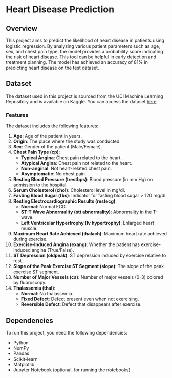 # Heart Disease Prediction

## Overview

This project aims to predict the likelihood of heart disease in patients using logistic regression. By analyzing various patient parameters such as age, sex, and chest pain type, the model provides a probability score indicating the risk of heart disease. This tool can be helpful in early detection and treatment planning. The model has achieved an accuracy of 81% in predicting heart disease on the test dataset.

## Dataset

The dataset used in this project is sourced from the UCI Machine Learning Repository and is available on Kaggle. You can access the dataset [here](https://www.kaggle.com/datasets/priyanka841/heart-disease-prediction-uci/data).

### Features

The dataset includes the following features:

1. **Age**: Age of the patient in years.
2. **Origin**: The place where the study was conducted.
3. **Sex**: Gender of the patient (Male/Female).
4. **Chest Pain Type (cp)**:
    - **Typical Angina**: Chest pain related to the heart.
    - **Atypical Angina**: Chest pain not related to the heart.
    - **Non-anginal**: Not heart-related chest pain.
    - **Asymptomatic**: No chest pain.
5. **Resting Blood Pressure (trestbps)**: Blood pressure (in mm Hg) on admission to the hospital.
6. **Serum Cholesterol (chol)**: Cholesterol level in mg/dl.
7. **Fasting Blood Sugar (fbs)**: Indicator for fasting blood sugar > 120 mg/dl.
8. **Resting Electrocardiographic Results (restecg)**:
    - **Normal**: Normal ECG.
    - **ST-T Wave Abnormality (stt abnormality)**: Abnormality in the T-wave.
    - **Left Ventricular Hypertrophy (lv hypertrophy)**: Enlarged heart muscle.
9. **Maximum Heart Rate Achieved (thalach)**: Maximum heart rate achieved during exercise.
10. **Exercise-Induced Angina (exang)**: Whether the patient has exercise-induced angina (True/False).
11. **ST Depression (oldpeak)**: ST depression induced by exercise relative to rest.
12. **Slope of the Peak Exercise ST Segment (slope)**: The slope of the peak exercise ST segment.
13. **Number of Major Vessels (ca)**: Number of major vessels (0-3) colored by fluoroscopy.
14. **Thalassemia (thal)**:
    - **Normal**: No thalassemia.
    - **Fixed Defect**: Defect present even when not exercising.
    - **Reversible Defect**: Defect that disappears after exercise.

      
## Dependencies

To run this project, you need the following dependencies:

- Python 
- NumPy
- Pandas
- Scikit-learn
- Matplotlib
- Jupyter Notebook (optional, for running the notebooks)

